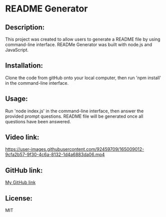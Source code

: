 # README Generator

## Description:
This project was created to allow users to generate a README file by using command-line interface.  READMe Generator was built with node.js and JavaScript.

## Installation:
Clone the code from gitHub onto your local computer, then run 'npm install' in the command-line interface.

## Usage:
Run 'node index.js' in the command-line interface, then answer the provided prompt questions.  README file will be generated once all questions have been answered.

## Video link:
https://user-images.githubusercontent.com/92459709/165009012-9cfa2b57-9f30-4c6a-8132-1d4a6883da06.mp4



## GitHub link:
[My GitHub link](https://thuytttn.github.io/readme-generator/)

## License:
MIT
